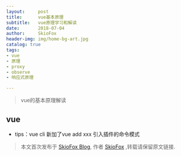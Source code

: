 ```yaml
---
layout:     post
title:      vue基本原理
subtitle:   vue原理学习和解读
date:       2018-07-04
author:     SkioFox
header-img: img/home-bg-art.jpg
catalog: true
tags:
- vue
- 原理
- proxy
- observe
- 响应式原理

---
```


>vue的基本原理解读

## vue
- tips：vue cli 新加了vue add xxx 引入插件的命令模式

> 本文首次发布于 [SkioFox Blog](http://skiofox.top), 作者 [SkioFox](https://github.com/LoverFancy/) ,转载请保留原文链接.